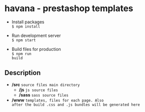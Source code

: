 # havana - prestashop templates

- Install packages<br>
<code>$ npm install</code>

- Run development server<br>
<code>$ npm start</code>

- Build files for production<br>
<code>$ npm run build</code> 

## Description
* <strong>/src</strong>     <code>source files main directory</code>
  * <strong>/js</strong>    <code>js source files</code>
  * <strong>/sass</strong>  <code>sass source files</code>
* <strong>/www</strong>     <code>templates, files for each page. Also after the build .css and .js bundles will be generated here</code>

